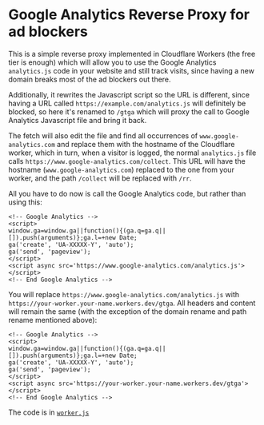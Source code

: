 # Google Analytics Reverse Proxy for ad blockers

This is a simple reverse proxy implemented in Cloudflare Workers (the free tier is enough) which will allow you to use the Google Analytics `analytics.js` code in your website and still track visits, since having a new domain breaks most of the ad blockers out there.

Additionally, it rewrites the Javascript script so the URL is different, since having a URL called `https://example.com/analytics.js` will definitely be blocked, so here it's renamed to `/gtga` which will proxy the call to Google Analytics Javascript file and bring it back.

The fetch will also edit the file and find all occurrences of `www.google-analytics.com` and replace them with the hostname of the Cloudflare worker, which in turn, when a visitor is logged, the normal `analytics.js` file calls `https://www.google-analytics.com/collect`. This URL will have the hostname (`www.google-analytics.com`) replaced to the one from your worker, and the path `/collect` will be replaced with `/rr`.

All you have to do now is call the Google Analytics code, but rather than using this:

```
<!-- Google Analytics -->
<script>
window.ga=window.ga||function(){(ga.q=ga.q||[]).push(arguments)};ga.l=+new Date;
ga('create', 'UA-XXXXX-Y', 'auto');
ga('send', 'pageview');
</script>
<script async src='https://www.google-analytics.com/analytics.js'></script>
<!-- End Google Analytics -->
```

You will replace `https://www.google-analytics.com/analytics.js` with `https://your-worker.your-name.workers.dev/gtga`. All headers and content will remain the same (with the exception of the domain rename and path rename mentioned above):

```
<!-- Google Analytics -->
<script>
window.ga=window.ga||function(){(ga.q=ga.q||[]).push(arguments)};ga.l=+new Date;
ga('create', 'UA-XXXXX-Y', 'auto');
ga('send', 'pageview');
</script>
<script async src='https://your-worker.your-name.workers.dev/gtga'></script>
<!-- End Google Analytics -->
```

The code is in [`worker.js`](worker.js)
